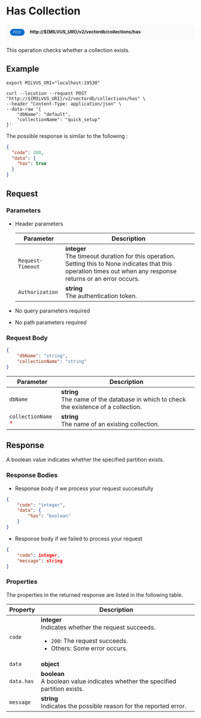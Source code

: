 # Has Collection

<div style="background: #f9f9f9; padding: 10px; border-radius: 5px; margin-bottom: 20px;">
    <div style="display: inline-block; background: #026aca; font-size: 0.6em; border-radius: 10px; color: #ffffff; padding: 0.3em 1em; line-height: 1.5em;">
        <span>POST</span>
    </div>
    <div style="display: inline-block; font-size: 0.85em; font-weight: 700; margin-left: 10px;">
        <span>http://${MILVUS_URI}/v2/vectordb/collections/has</span>
    </div>
</div>

This operation checks whether a collection exists.

## Example

```shell
export MILVUS_URI="localhost:19530"

curl --location --request POST "http://${MILVUS_URI}/v2/vectordb/collections/has" \
--header "Content-Type: application/json" \
--data-raw '{
    "dbName": "default",
    "collectionName": "quick_setup"
}'
```

The 
possible response is similar to the following
:

```json
{
  "code": 200,
  "data": {
    "has": true
  }
}
```

## Request

### Parameters

- Header parameters

    | Parameter        | Description                                                                               |
    |------------------|-------------------------------------------------------------------------------------------|
    | `Request-Timeout`  | **integer**<br/>The timeout duration for this operation. Setting this to None indicates that this operation times out when any response returns or an error occurs.|
    | `Authorization`  | **string**<br/>The authentication token.|

- No query parameters required

- No path parameters required

### Request Body

```json
{
    "dbName": "string",
    "collectionName": "string"
}
```

| Parameter        | Description                                                                               |
|------------------|-------------------------------------------------------------------------------------------|
| `dbName`  | __string__<br/>The name of the database in which to check the existence of a collection.  |
| `collectionName` <span style="color:red">*</span> | __string__<br/>The name of an existing collection.  |

## Response

A boolean value indicates whether the specified partition exists.

### Response Bodies

- Response body if we process your request successfully

```json
{
    "code": "integer",
    "data": {
        "has": "boolean"
    }
}
```

- Response body if we failed to process your request

```json
{
    "code": integer,
    "message": string
}
```

### Properties

The properties in the returned response are listed in the following table.

| Property | Description                                                                                                                                 |
|----------|---------------------------------------------------------------------------------------------------------------------------------------------|
| `code`   | __integer__<br/>Indicates whether the request succeeds.<br/><ul><li>`200`: The request succeeds.</li><li>Others: Some error occurs.</li></ul> |
| `data` | __object__<br/> |
| `data.has`  | __boolean__<br/>A boolean value indicates whether the specified partition exists.  |
| `message`  | __string__<br/>Indicates the possible reason for the reported error. |
